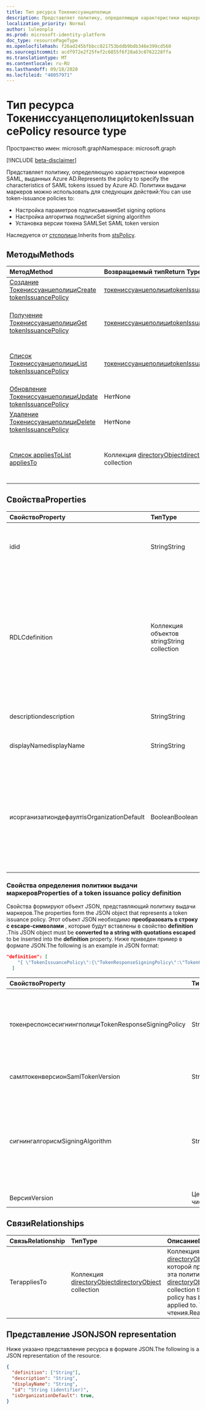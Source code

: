 ```yaml
---
title: Тип ресурса Токениссуанцеполици
description: Представляет политику, определяющую характеристики маркеров SAML, выданных Azure AD.
localization_priority: Normal
author: luleonpla
ms.prod: microsoft-identity-platform
doc_type: resourcePageType
ms.openlocfilehash: f26ad245bfbbcc821753bddb9bdb346e399cd560
ms.sourcegitcommit: acdf972e2f25fef2c6855f6f28a63c0762228ffa
ms.translationtype: MT
ms.contentlocale: ru-RU
ms.lasthandoff: 09/18/2020
ms.locfileid: "48057971"
---
```

# <a name="tokenissuancepolicy-resource-type"></a><span data-ttu-id="33791-103">Тип ресурса Токениссуанцеполици</span><span class="sxs-lookup"><span data-stu-id="33791-103">tokenIssuancePolicy resource type</span></span>

<span data-ttu-id="33791-104">Пространство имен: microsoft.graph</span><span class="sxs-lookup"><span data-stu-id="33791-104">Namespace: microsoft.graph</span></span>

[!INCLUDE [beta-disclaimer](../../includes/beta-disclaimer.md)]

<span data-ttu-id="33791-105">Представляет политику, определяющую характеристики маркеров SAML, выданных Azure AD.</span><span class="sxs-lookup"><span data-stu-id="33791-105">Represents the policy to specify the characteristics of SAML tokens issued by Azure AD.</span></span> <span data-ttu-id="33791-106">Политики выдачи маркеров можно использовать для следующих действий:</span><span class="sxs-lookup"><span data-stu-id="33791-106">You can use token-issuance policies to:</span></span>

- <span data-ttu-id="33791-107">Настройка параметров подписывания</span><span class="sxs-lookup"><span data-stu-id="33791-107">Set signing options</span></span>
- <span data-ttu-id="33791-108">Настройка алгоритма подписи</span><span class="sxs-lookup"><span data-stu-id="33791-108">Set signing algorithm</span></span>
- <span data-ttu-id="33791-109">Установка версии токена SAML</span><span class="sxs-lookup"><span data-stu-id="33791-109">Set SAML token version</span></span>

<span data-ttu-id="33791-110">Наследуется от [стсполици](stsPolicy.md).</span><span class="sxs-lookup"><span data-stu-id="33791-110">Inherits from [stsPolicy](stsPolicy.md).</span></span>

## <a name="methods"></a><span data-ttu-id="33791-111">Методы</span><span class="sxs-lookup"><span data-stu-id="33791-111">Methods</span></span>

| <span data-ttu-id="33791-112">Метод</span><span class="sxs-lookup"><span data-stu-id="33791-112">Method</span></span>       | <span data-ttu-id="33791-113">Возвращаемый тип</span><span class="sxs-lookup"><span data-stu-id="33791-113">Return Type</span></span> | <span data-ttu-id="33791-114">Описание</span><span class="sxs-lookup"><span data-stu-id="33791-114">Description</span></span> |
|:-------------|:------------|:------------|
| [<span data-ttu-id="33791-115">Создание Токениссуанцеполици</span><span class="sxs-lookup"><span data-stu-id="33791-115">Create tokenIssuancePolicy</span></span>](../api/tokenissuancepolicy-post-tokenissuancepolicy.md) | [<span data-ttu-id="33791-116">токениссуанцеполици</span><span class="sxs-lookup"><span data-stu-id="33791-116">tokenIssuancePolicy</span></span>](tokenissuancepolicy.md) | <span data-ttu-id="33791-117">Создание объекта Токениссуанцеполици.</span><span class="sxs-lookup"><span data-stu-id="33791-117">Create a tokenIssuancePolicy object.</span></span> |
| [<span data-ttu-id="33791-118">Получение Токениссуанцеполици</span><span class="sxs-lookup"><span data-stu-id="33791-118">Get tokenIssuancePolicy</span></span>](../api/tokenissuancepolicy-get.md) | [<span data-ttu-id="33791-119">токениссуанцеполици</span><span class="sxs-lookup"><span data-stu-id="33791-119">tokenIssuancePolicy</span></span>](tokenissuancepolicy.md) | <span data-ttu-id="33791-120">Чтение свойств и связей объекта Токениссуанцеполици.</span><span class="sxs-lookup"><span data-stu-id="33791-120">Read properties and relationships of a tokenIssuancePolicy object.</span></span> |
| [<span data-ttu-id="33791-121">Список Токениссуанцеполици</span><span class="sxs-lookup"><span data-stu-id="33791-121">List tokenIssuancePolicy</span></span>](../api/tokenissuancepolicy-list.md) | [<span data-ttu-id="33791-122">токениссуанцеполици</span><span class="sxs-lookup"><span data-stu-id="33791-122">tokenIssuancePolicy</span></span>](tokenissuancepolicy.md) | <span data-ttu-id="33791-123">Чтение свойств и связей объектов Токениссуанцеполици.</span><span class="sxs-lookup"><span data-stu-id="33791-123">Read properties and relationships of tokenIssuancePolicy objects.</span></span> |
| [<span data-ttu-id="33791-124">Обновление Токениссуанцеполици</span><span class="sxs-lookup"><span data-stu-id="33791-124">Update tokenIssuancePolicy</span></span>](../api/tokenissuancepolicy-update.md) | <span data-ttu-id="33791-125">Нет</span><span class="sxs-lookup"><span data-stu-id="33791-125">None</span></span> | <span data-ttu-id="33791-126">Обновление объекта Токениссуанцеполици.</span><span class="sxs-lookup"><span data-stu-id="33791-126">Update a tokenIssuancePolicy object.</span></span> |
| [<span data-ttu-id="33791-127">Удаление Токениссуанцеполици</span><span class="sxs-lookup"><span data-stu-id="33791-127">Delete tokenIssuancePolicy</span></span>](../api/tokenissuancepolicy-delete.md) | <span data-ttu-id="33791-128">Нет</span><span class="sxs-lookup"><span data-stu-id="33791-128">None</span></span> | <span data-ttu-id="33791-129">Удаление объекта Токениссуанцеполици.</span><span class="sxs-lookup"><span data-stu-id="33791-129">Delete a tokenIssuancePolicy object.</span></span> |
| [<span data-ttu-id="33791-130">Список appliesTo</span><span class="sxs-lookup"><span data-stu-id="33791-130">List appliesTo</span></span>](../api/tokenissuancepolicy-list-appliesto.md) | <span data-ttu-id="33791-131">Коллекция [directoryObject](directoryobject.md)</span><span class="sxs-lookup"><span data-stu-id="33791-131">[directoryObject](directoryobject.md) collection</span></span> | <span data-ttu-id="33791-132">Получение списка Директорйобжектс, к которым применена эта политика.</span><span class="sxs-lookup"><span data-stu-id="33791-132">Get the list of directoryObjects that this policy has been applied to.</span></span> |

## <a name="properties"></a><span data-ttu-id="33791-133">Свойства</span><span class="sxs-lookup"><span data-stu-id="33791-133">Properties</span></span>

| <span data-ttu-id="33791-134">Свойство</span><span class="sxs-lookup"><span data-stu-id="33791-134">Property</span></span>     | <span data-ttu-id="33791-135">Тип</span><span class="sxs-lookup"><span data-stu-id="33791-135">Type</span></span>        | <span data-ttu-id="33791-136">Описание</span><span class="sxs-lookup"><span data-stu-id="33791-136">Description</span></span> |
|:-------------|:------------|:------------|
|<span data-ttu-id="33791-137">id</span><span class="sxs-lookup"><span data-stu-id="33791-137">id</span></span>|<span data-ttu-id="33791-138">String</span><span class="sxs-lookup"><span data-stu-id="33791-138">String</span></span>| <span data-ttu-id="33791-139">Уникальный идентификатор для этой политики.</span><span class="sxs-lookup"><span data-stu-id="33791-139">Unique identifier for this policy.</span></span> <span data-ttu-id="33791-140">Только для чтения.</span><span class="sxs-lookup"><span data-stu-id="33791-140">Read-only.</span></span>|
|<span data-ttu-id="33791-141">RDLC</span><span class="sxs-lookup"><span data-stu-id="33791-141">definition</span></span>|<span data-ttu-id="33791-142">Коллекция объектов string</span><span class="sxs-lookup"><span data-stu-id="33791-142">String collection</span></span>| <span data-ttu-id="33791-143">Коллекция String, содержащая строку JSON, определяющую правила и параметры для этой политики.</span><span class="sxs-lookup"><span data-stu-id="33791-143">A string collection containing a JSON string that defines the rules and settings for this policy.</span></span> <span data-ttu-id="33791-144">Ниже приведены дополнительные сведения о схеме JSON для этого свойства.</span><span class="sxs-lookup"><span data-stu-id="33791-144">See below for more details about the JSON schema for this property.</span></span> <span data-ttu-id="33791-145">Обязательный.</span><span class="sxs-lookup"><span data-stu-id="33791-145">Required.</span></span>|
|<span data-ttu-id="33791-146">description</span><span class="sxs-lookup"><span data-stu-id="33791-146">description</span></span>|<span data-ttu-id="33791-147">String</span><span class="sxs-lookup"><span data-stu-id="33791-147">String</span></span>| <span data-ttu-id="33791-148">Описание для этой политики.</span><span class="sxs-lookup"><span data-stu-id="33791-148">Description for this policy.</span></span>|
|<span data-ttu-id="33791-149">displayName</span><span class="sxs-lookup"><span data-stu-id="33791-149">displayName</span></span>|<span data-ttu-id="33791-150">String</span><span class="sxs-lookup"><span data-stu-id="33791-150">String</span></span>| <span data-ttu-id="33791-151">Отображаемое имя для этой политики.</span><span class="sxs-lookup"><span data-stu-id="33791-151">Display name for this policy.</span></span> <span data-ttu-id="33791-152">Обязательно.</span><span class="sxs-lookup"><span data-stu-id="33791-152">Required.</span></span>|
|<span data-ttu-id="33791-153">исорганизатиондефаулт</span><span class="sxs-lookup"><span data-stu-id="33791-153">isOrganizationDefault</span></span>|<span data-ttu-id="33791-154">Boolean</span><span class="sxs-lookup"><span data-stu-id="33791-154">Boolean</span></span>|<span data-ttu-id="33791-155">Игнорировать это свойство.</span><span class="sxs-lookup"><span data-stu-id="33791-155">Ignore this property.</span></span> <span data-ttu-id="33791-156">Политика выдачи маркеров может применяться только к субъектам служб и не может быть настроена глобально для Организации.</span><span class="sxs-lookup"><span data-stu-id="33791-156">The token-issuance policy can only be applied to service principals and can't be set globally for the organization.</span></span>|


### <a name="properties-of-a-token-issuance-policy-definition"></a><span data-ttu-id="33791-157">Свойства определения политики выдачи маркеров</span><span class="sxs-lookup"><span data-stu-id="33791-157">Properties of a token issuance policy definition</span></span>
<span data-ttu-id="33791-158">Свойства формируют объект JSON, представляющий политику выдачи маркеров.</span><span class="sxs-lookup"><span data-stu-id="33791-158">The properties form the JSON object that represents a token issuance policy.</span></span> <span data-ttu-id="33791-159">Этот объект JSON необходимо **преобразовать в строку с escape-символами** , которые будут вставлены в свойство **definition** .</span><span class="sxs-lookup"><span data-stu-id="33791-159">This JSON object must be **converted to a string with quotations escaped** to be inserted into the **definition** property.</span></span> <span data-ttu-id="33791-160">Ниже приведен пример в формате JSON.</span><span class="sxs-lookup"><span data-stu-id="33791-160">The following is an example in JSON format:</span></span>

<!-- {
  "blockType": "ignored"
}-->
``` json
"definition": [
    "{ \"TokenIssuancePolicy\":{\"TokenResponseSigningPolicy\":\"TokenOnly\",\"SamlTokenVersion\":\"1.1\",\"SigningAlgorithm\":\"http://www.w3.org/2001/04/xmldsig-more#rsa-sha256\",\"Version\":1}}"
  ]
```


| <span data-ttu-id="33791-161">Свойство</span><span class="sxs-lookup"><span data-stu-id="33791-161">Property</span></span>     | <span data-ttu-id="33791-162">Тип</span><span class="sxs-lookup"><span data-stu-id="33791-162">Type</span></span>   |<span data-ttu-id="33791-163">Описание</span><span class="sxs-lookup"><span data-stu-id="33791-163">Description</span></span>|
|:---------------|:--------|:----------|
|<span data-ttu-id="33791-164">токенреспонсесигнингполици</span><span class="sxs-lookup"><span data-stu-id="33791-164">TokenResponseSigningPolicy</span></span>|<span data-ttu-id="33791-165">String</span><span class="sxs-lookup"><span data-stu-id="33791-165">String</span></span>|<span data-ttu-id="33791-166">Представляет параметры подписи сертификатов, доступные в Azure AD.</span><span class="sxs-lookup"><span data-stu-id="33791-166">Represents the certificate signing options available in Azure AD.</span></span> <span data-ttu-id="33791-167">Поддерживаются следующие значения: `ResponseOnly` , `TokenOnly` , `ResponseAndToken` .</span><span class="sxs-lookup"><span data-stu-id="33791-167">Supported values are: `ResponseOnly`, `TokenOnly`, `ResponseAndToken`.</span></span>  |
|<span data-ttu-id="33791-168">самлтокенверсион</span><span class="sxs-lookup"><span data-stu-id="33791-168">SamlTokenVersion</span></span>|<span data-ttu-id="33791-169">String</span><span class="sxs-lookup"><span data-stu-id="33791-169">String</span></span>|<span data-ttu-id="33791-170">Версия маркера SAML.</span><span class="sxs-lookup"><span data-stu-id="33791-170">Version of the SAML token.</span></span> <span data-ttu-id="33791-171">Поддерживаются следующие значения: `1.1` , `2.0` .</span><span class="sxs-lookup"><span data-stu-id="33791-171">Supported values are: `1.1`, `2.0`.</span></span> |
|<span data-ttu-id="33791-172">сигнингалгорисм</span><span class="sxs-lookup"><span data-stu-id="33791-172">SigningAlgorithm</span></span>|<span data-ttu-id="33791-173">String</span><span class="sxs-lookup"><span data-stu-id="33791-173">String</span></span>|<span data-ttu-id="33791-174">Использование алгоритма подписи для подписи маркера SAML в Azure AD.</span><span class="sxs-lookup"><span data-stu-id="33791-174">Signing algorithm use by Azure AD to sign the SAML token.</span></span> <span data-ttu-id="33791-175">Поддерживаются следующие значения: `http://www.w3.org/2001/04/xmldsig-more#rsa-sha256` , `http://www.w3.org/2000/09/xmldsig#rsa-sha1` .</span><span class="sxs-lookup"><span data-stu-id="33791-175">Supported values are: `http://www.w3.org/2001/04/xmldsig-more#rsa-sha256`, `http://www.w3.org/2000/09/xmldsig#rsa-sha1`.</span></span>|
|<span data-ttu-id="33791-176">Версия</span><span class="sxs-lookup"><span data-stu-id="33791-176">Version</span></span>|<span data-ttu-id="33791-177">Целое число</span><span class="sxs-lookup"><span data-stu-id="33791-177">Integer</span></span>|<span data-ttu-id="33791-178">Установите значение 1.</span><span class="sxs-lookup"><span data-stu-id="33791-178">Set value of 1.</span></span> <span data-ttu-id="33791-179">Обязательно.</span><span class="sxs-lookup"><span data-stu-id="33791-179">Required.</span></span>|


## <a name="relationships"></a><span data-ttu-id="33791-180">Связи</span><span class="sxs-lookup"><span data-stu-id="33791-180">Relationships</span></span>

| <span data-ttu-id="33791-181">Связь</span><span class="sxs-lookup"><span data-stu-id="33791-181">Relationship</span></span> | <span data-ttu-id="33791-182">Тип</span><span class="sxs-lookup"><span data-stu-id="33791-182">Type</span></span>        | <span data-ttu-id="33791-183">Описание</span><span class="sxs-lookup"><span data-stu-id="33791-183">Description</span></span> |
|:-------------|:------------|:------------|
|<span data-ttu-id="33791-184">Тег</span><span class="sxs-lookup"><span data-stu-id="33791-184">appliesTo</span></span>|<span data-ttu-id="33791-185">Коллекция [directoryObject](directoryobject.md)</span><span class="sxs-lookup"><span data-stu-id="33791-185">[directoryObject](directoryobject.md) collection</span></span>| <span data-ttu-id="33791-186">Коллекция [directoryObject](directoryObject.md) , к которой применена эта политика.</span><span class="sxs-lookup"><span data-stu-id="33791-186">The [directoryObject](directoryObject.md) collection that this policy has been applied to.</span></span> <span data-ttu-id="33791-187">Только для чтения.</span><span class="sxs-lookup"><span data-stu-id="33791-187">Read-only.</span></span>|

## <a name="json-representation"></a><span data-ttu-id="33791-188">Представление JSON</span><span class="sxs-lookup"><span data-stu-id="33791-188">JSON representation</span></span>

<span data-ttu-id="33791-189">Ниже указано представление ресурса в формате JSON.</span><span class="sxs-lookup"><span data-stu-id="33791-189">The following is a JSON representation of the resource.</span></span>

<!-- {
  "blockType": "resource",
  "optionalProperties": [

  ],
  "@odata.type": "microsoft.graph.tokenIssuancePolicy",
  "baseType": "",
  "keyProperty": "id"
}-->

```json
{
  "definition": ["String"],
  "description": "String",
  "displayName": "String",
  "id": "String (identifier)",
  "isOrganizationDefault": true,
}
```

<!-- uuid: 16cd6b66-4b1a-43a1-adaf-3a886856ed98
2019-02-04 14:57:30 UTC -->
<!-- {
  "type": "#page.annotation",
  "description": "tokenIssuancePolicy resource",
  "keywords": "",
  "section": "documentation",
  "tocPath": ""
}-->


